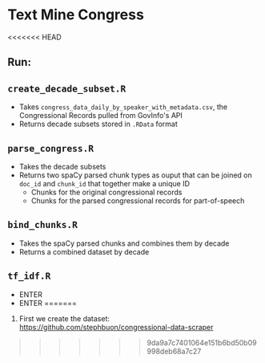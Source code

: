 # Text Mine Congress

<<<<<<< HEAD
## Run: 

## `create_decade_subset.R`
- Takes `congress_data_daily_by_speaker_with_metadata.csv`, the Congressional Records pulled from GovInfo's API
- Returns decade subsets stored in `.RData` format

## `parse_congress.R`
- Takes the decade subsets 
- Returns two spaCy parsed chunk types as ouput that can be joined on `doc_id` and `chunk_id` that together make a unique ID
    - Chunks for the original congressional records
    - Chunks for the parsed congressional records for part-of-speech

## `bind_chunks.R`
- Takes the spaCy parsed chunks and combines them by decade 
- Returns a combined dataset by decade 

## `tf_idf.R`
- ENTER
- ENTER
=======
1. First we create the dataset: https://github.com/stephbuon/congressional-data-scraper 
>>>>>>> 9da9a7c7401064e151b6bd50b09998deb68a7c27
